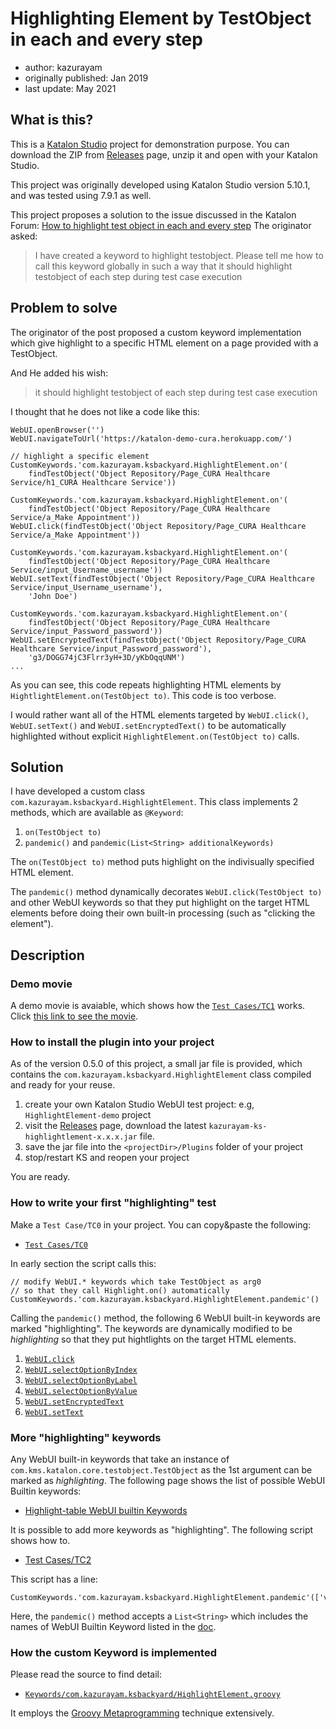Highlighting Element by TestObject in each and every step
=============

- author: kazurayam
- originally published: Jan 2019
- last update: May 2021

## What is this?

This is a [Katalon Studio](https://www.katalon.com/) project for demonstration purpose.
You can download the ZIP from [Releases](https://github.com/kazurayam/HighlightingElementByTestObjectInEachAndEveryStep/releases) page,
unzip it and open with your Katalon Studio.

This project was originally developed using Katalon Studio version 5.10.1, and was tested using 7.9.1 as well.

This project proposes a solution to the issue discussed in the Katalon Forum:
[How to highlight test object in each and every step](https://forum.katalon.com/t/how-to-highlight-test-object-in-each-and-every-step/17408)
The originator asked:

>I have created a keyword to highlight testobject. Please tell me how to call this keyword globally in such a way that it should highlight testobject of each step during test case execution


## Problem to solve

The originator of the post proposed a custom keyword implementation which give highlight to a specific HTML element on a page provided with a TestObject. 

And He added his wish:

>it should highlight testobject of each step during test case execution

I thought that he does not like a code like this:

```
WebUI.openBrowser('')
WebUI.navigateToUrl('https://katalon-demo-cura.herokuapp.com/')

// highlight a specific element
CustomKeywords.'com.kazurayam.ksbackyard.HighlightElement.on'(
	findTestObject('Object Repository/Page_CURA Healthcare Service/h1_CURA Healthcare Service'))

CustomKeywords.'com.kazurayam.ksbackyard.HighlightElement.on'(
	findTestObject('Object Repository/Page_CURA Healthcare Service/a_Make Appointment'))
WebUI.click(findTestObject('Object Repository/Page_CURA Healthcare Service/a_Make Appointment'))

CustomKeywords.'com.kazurayam.ksbackyard.HighlightElement.on'(
	findTestObject('Object Repository/Page_CURA Healthcare Service/input_Username_username'))
WebUI.setText(findTestObject('Object Repository/Page_CURA Healthcare Service/input_Username_username'),
	'John Doe')

CustomKeywords.'com.kazurayam.ksbackyard.HighlightElement.on'(
	findTestObject('Object Repository/Page_CURA Healthcare Service/input_Password_password'))
WebUI.setEncryptedText(findTestObject('Object Repository/Page_CURA Healthcare Service/input_Password_password'),
	'g3/DOGG74jC3Flrr3yH+3D/yKbOqqUNM')
...
```

As you can see, this code repeats highlighting HTML elements by `HightlightElement.on(TestObject to)`. This code is too verbose.

I would rather want all of the HTML elements targeted by `WebUI.click()`, `WebUI.setText()` and `WebUI.setEncryptedText()` to be automatically highlighted without explicit `HighlightElement.on(TestObject to)` calls.

## Solution

I have developed a custom class `com.kazurayam.ksbackyard.HighlightElement`. This class implements 2 methods, which are available as `@Keyword`:

1. `on(TestObject to)`
2. `pandemic()` and `pandemic(List<String> additionalKeywords)`

The `on(TestObject to)` method puts highlight on the indivisually specified HTML element.

The `pandemic()` method dynamically decorates `WebUI.click(TestObject to)` and other WebUI keywords so that they put highlight on the target HTML elements before doing their own built-in processing (such as "clicking the element").

## Description

### Demo movie

A demo movie is avaiable, which shows how the [`Test Cases/TC1`](Scripts/TC1/Script1547070867765.groovy) works. Click [this link to see the movie](https://kazurayam.github.io/HighlightingElementByTestObjectInEachAndEveryStep/).

### How to install the plugin into your project

As of the version 0.5.0 of this project, a small jar file is provided, which contains the `com.kazurayam.ksbackyard.HighlightElement` class compiled and ready for your reuse.

1. create your own Katalon Studio WebUI test project: e.g, `HighlightElement-demo` project
2. visit the [Releases](https://github.com/kazurayam/HighlightingElementByTestObjectInEachAndEveryStep/releases) page, download the latest `kazurayam-ks-highlightlement-x.x.x.jar` file.
3. save the jar file into the `<projectDir>/Plugins` folder of your project
4. stop/restart KS and reopen your project

You are ready.

### How to write your first "highlighting" test

Make a `Test Case/TC0` in your project. You can copy&paste the following:

-  [`Test Cases/TC0`](Scripts/TC0/Script1620129794625.groovy)

In early section the script calls this:

```
// modify WebUI.* keywords which take TestObject as arg0
// so that they call Highlight.on() automatically
CustomKeywords.'com.kazurayam.ksbackyard.HighlightElement.pandemic'()
```

Calling the `pandemic()` method, the following 6 WebUI built-in keywords are marked "highlighting". The keywords are dynamically modified to be *highlighting* so that they put hightlights on the target HTML elements.

1. [`WebUI.click`](https://docs.katalon.com/katalon-studio/docs/webui-click.html)
2. [`WebUI.selectOptionByIndex`](https://docs.katalon.com/katalon-studio/docs/webui-select-option-by-index.html)
3. [`WebUI.selectOptionByLabel`](https://docs.katalon.com/katalon-studio/docs/webui-select-option-by-label.html)
4. [`WebUI.selectOptionByValue`](https://docs.katalon.com/katalon-studio/docs/webui-select-option-by-value.html)
5. [`WebUI.setEncryptedText`](https://docs.katalon.com/katalon-studio/docs/webui-set-encrypted-text.html)
6. [`WebUI.setText`](https://docs.katalon.com/katalon-studio/docs/webui-set-text.html)

### More "highlighting" keywords

Any WebUI built-in keywords that take an instance of `com.kms.katalon.core.testobject.TestObject` as the 1st argument can be marked as *highlighting*. The following page shows the list of possible WebUI Builtin keywords:

- [Highlight-table WebUI builtin Keywords](docs/highlightable_keywords.md)

It is possible to add more keywords as "highlighting". The following script shows how to.

- [Test Cases/TC2](Scripts/TC2/Script1620129688091.groovy)

This script has a line:

```
CustomKeywords.'com.kazurayam.ksbackyard.HighlightElement.pandemic'(['verifyElementPresent'])
```

Here, the `pandemic()` method accepts a `List<String>` which includes the names of WebUI Builtin Keyword listed
in the [doc](docs/highlightable_keywords.md).

### How the custom Keyword is implemented

Please read the source to find detail:

- [`Keywords/com.kazurayam.ksbackyard/HighlightElement.groovy`](Keywords/com/kazurayam/ksbackyard/HighlightElement.groovy)

It employs the [Groovy Metaprogramming](http://docs.groovy-lang.org/latest/html/documentation/core-metaprogramming.html#metaprogramming_emc) technique extensively.

